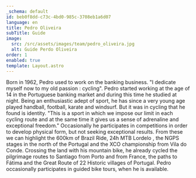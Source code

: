 ```yaml
---
_schema: default
id: beb0f8dd-c73c-4bd0-985c-3708eb1a6d07
language: en
title: Pedro Oliveira
subTitle: Guide
image:
  src: /src/assets/images/team/pedro_oliveira.jpg
  alt: Guide Perdo Oliveira
order: 1
enabled: true
template: Layout.astro
---
```


Born in 1962, Pedro used to work on the banking business. "I dedicate myself now
to my old passion : cycling". Pedro started working at the age of 14 in the
Portuguese banking market and during this time he studied at night. Being an
enthusiastic adept of sport, he has since a very young age played handball,
football, karate and windsurf. But it was in cycling that he found is identity.
"This is a sport in which we impose our limit in each cycling route and at the
same time it gives us a sense of adrenaline and exceptional freedom."
Occasionally he participates in competitions in order to develop physical form,
but not seeking exceptional results. From these we can highlight the 600km of
Brazil Ride, 24h MTB Lordelo , the NGPS stages in the north of the Portugal and
the XCO championship from Vila do Conde. Crossing the land with his mountain
bike, he already cycled the pilgrimage routes to Santiago from Porto and from
France, the paths to Fátima and the Great Route of 22 Historic villages of
Portugal. Pedro occasionally participates in guided bike tours, when he is
available.

